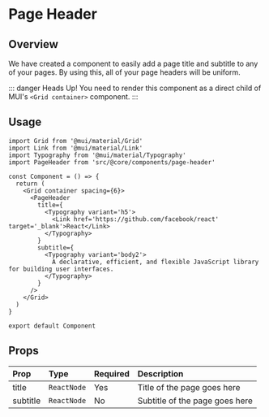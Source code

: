 # Page Header

## Overview

We have created a component to easily add a page title and subtitle to any of your pages. By using this, all of your page headers will be uniform.

::: danger Heads Up!
You need to render this component as a direct child of MUI's `<Grid container>` component.
:::

## Usage

```tsx{4,9-20}
import Grid from '@mui/material/Grid'
import Link from '@mui/material/Link'
import Typography from '@mui/material/Typography'
import PageHeader from 'src/@core/components/page-header'

const Component = () => {
  return (
    <Grid container spacing={6}>
      <PageHeader
        title={
          <Typography variant='h5'>
            <Link href='https://github.com/facebook/react' target='_blank'>React</Link>
          </Typography>
        }
        subtitle={
          <Typography variant='body2'>
            A declarative, efficient, and flexible JavaScript library for building user interfaces.
          </Typography>
        }
      />
    </Grid>
  )
}

export default Component
```

## Props

| Prop      | Type        | Required | Description                    |
| :-------- | :---------- | :------- | :----------------------------- |
| title     | `ReactNode` | Yes      | Title of the page goes here    |
| subtitle  | `ReactNode` | No       | Subtitle of the page goes here |
